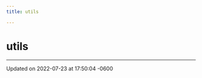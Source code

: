```yaml
---
title: utils

---
```


# utils








-------------------------------

Updated on 2022-07-23 at 17:50:04 -0600